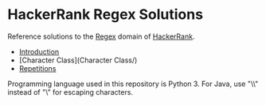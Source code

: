 # HackerRank Regex Solutions
Reference solutions to the [Regex](https://www.hackerrank.com/domains/regex) domain of [HackerRank](https://www.hackerrank.com).

* [Introduction](Introduction/)
* [Character Class](Character Class/)
* [Repetitions](Repetitions/)

Programming language used in this repository is Python 3. For Java, use "\\\\" instead of "\\" for escaping characters.
